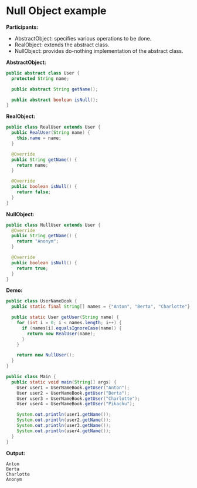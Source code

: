 # Null Object example

**Participants:**

* AbstractObject: specifies various operations to be done.
* RealObject: extends the abstract class.
* NullObject: provides do-nothing implementation of the abstract class.

**AbstractObject:**

  ```java
  public abstract class User {
    protected String name;

    public abstract String getName();

    public abstract boolean isNull();
  }
  ```
  
**RealObject:**

  ```java
  public class RealUser extends User {
    public RealUser(String name) {
      this.name = name;
    }

    @Override
    public String getName() {
      return name;
    }

    @Override
    public boolean isNull() {
      return false;
    }
  }
  ```
  
**NullObject:**

  ```java
  public class NullUser extends User {
    @Override
    public String getName() {
      return "Anonym";
    }

    @Override
    public boolean isNull() {
      return true;
    }
  }
  ```
  
**Demo:**

  ```java
  public class UserNameBook {
    public static final String[] names = {"Anton", "Berta", "Charlotte"};

    public static User getUser(String name) {
      for (int i = 0; i < names.length; i++) {
        if (names[i].equalsIgnoreCase(name)) {
          return new RealUser(name);
        }
      }

      return new NullUser();
    }
  }
  ```

  ```java
  public class Main {
    public static void main(String[] args) {
      User user1 = UserNameBook.getUser("Anton");
      User user2 = UserNameBook.getUser("Berta");
      User user3 = UserNameBook.getUser("Charlotte");
      User user4 = UserNameBook.getUser("Pikachu");

      System.out.println(user1.getName());
      System.out.println(user2.getName());
      System.out.println(user3.getName());
      System.out.println(user4.getName());
    }
  }
  ```
  
**Output:**

  ```
  Anton
  Berta
  Charlotte
  Anonym
  ```
